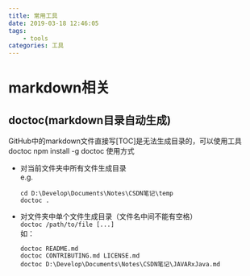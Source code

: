 ```yaml
---
title: 常用工具
date: 2019-03-18 12:46:05
tags: 
    - tools
categories: 工具  
---
```

# markdown相关
## doctoc(markdown目录自动生成)
GitHub中的markdown文件直接写[TOC]是无法生成目录的，可以使用工具doctoc
npm install -g doctoc
使用方式
+ 对当前文件夹中所有文件生成目录  
  e.g.
    ```
    cd D:\Develop\Documents\Notes\CSDN笔记\temp
    doctoc .
    ``` 

+ 对文件夹中单个文件生成目录（文件名中间不能有空格）  
`doctoc /path/to/file [...]`  
  如：
    ```
    doctoc README.md   
    doctoc CONTRIBUTING.md LICENSE.md 
    doctoc D:\Develop\Documents\Notes\CSDN笔记\JAVARxJava.md
   ```
